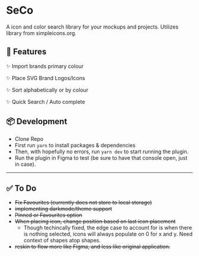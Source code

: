 # SeCo

A icon and color search library for your mockups and projects. Utilizes library from simpleicons.org. 

## 💫 Features

✨ Import brands primary colour

✨ Place SVG Brand Logos/Icons

✨ Sort alphabetically or by colour

✨ Quick Search / Auto complete

## 📦 Development
- Clone Repo
- First run `yarn` to install packages & dependencies
- Then, with hopefully no errors, run `yarn dev` to start running the plugin.
- Run the plugin in Figma to test (be sure to have that console open, just in case).

---

## ✅ To Do
- ~~Fix Favourites (currently does not store to local storage)~~
- ~~implementing darkmode/theme support~~
- ~~Pinned or Favourites option~~
- ~~When placing icon, change position based on last icon placement~~
  - Though techincally fixed, the edge case to account for is when there is nothing selected, icons will always populate on 0 for x and y. Need context of shapes atop shapes.
- ~~reskin to flow more like Figma, and less like original application.~~